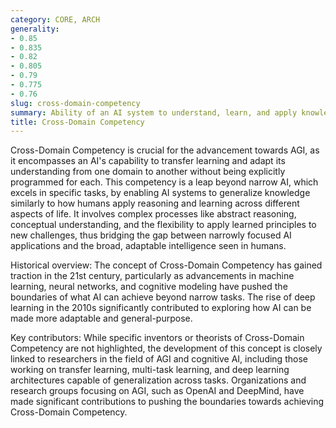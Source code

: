 ```yaml
---
category: CORE, ARCH
generality:
- 0.85
- 0.835
- 0.82
- 0.805
- 0.79
- 0.775
- 0.76
slug: cross-domain-competency
summary: Ability of an AI system to understand, learn, and apply knowledge and skills across multiple, varied domains or areas of expertise.
title: Cross-Domain Competency
---
```


Cross-Domain Competency is crucial for the advancement towards AGI, as it encompasses an AI's capability to transfer learning and adapt its understanding from one domain to another without being explicitly programmed for each. This competency is a leap beyond narrow AI, which excels in specific tasks, by enabling AI systems to generalize knowledge similarly to how humans apply reasoning and learning across different aspects of life. It involves complex processes like abstract reasoning, conceptual understanding, and the flexibility to apply learned principles to new challenges, thus bridging the gap between narrowly focused AI applications and the broad, adaptable intelligence seen in humans.

Historical overview: The concept of Cross-Domain Competency has gained traction in the 21st century, particularly as advancements in machine learning, neural networks, and cognitive modeling have pushed the boundaries of what AI can achieve beyond narrow tasks. The rise of deep learning in the 2010s significantly contributed to exploring how AI can be made more adaptable and general-purpose.

Key contributors: While specific inventors or theorists of Cross-Domain Competency are not highlighted, the development of this concept is closely linked to researchers in the field of AGI and cognitive AI, including those working on transfer learning, multi-task learning, and deep learning architectures capable of generalization across tasks. Organizations and research groups focusing on AGI, such as OpenAI and DeepMind, have made significant contributions to pushing the boundaries towards achieving Cross-Domain Competency.